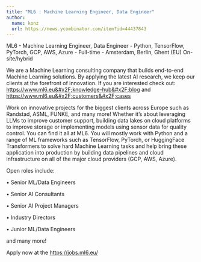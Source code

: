 ```yaml
---
title: "ML6 : Machine Learning Engineer, Data Engineer"
author:
  name: konz
  url: https://news.ycombinator.com/item?id=44437843
---
```


<JobNavigation />

ML6 - Machine Learning Engineer, Data Engineer - Python, TensorFlow, PyTorch, GCP, AWS, Azure - Full-time - Amsterdam, Berlin, Ghent (EU) On-site&#x2F;hybrid

We are a Machine Learning consulting company that builds end-to-end Machine Learning solutions. By applying the latest AI research, we keep our clients at the forefront of innovation.
If you are interested check out: <a href="https:&#x2F;&#x2F;www.ml6.eu&#x2F;knowledge-hub&#x2F;blog" rel="nofollow">https:&#x2F;&#x2F;www.ml6.eu&#x2F;knowledge-hub&#x2F;blog</a> and <a href="https:&#x2F;&#x2F;www.ml6.eu&#x2F;customers&#x2F;cases" rel="nofollow">https:&#x2F;&#x2F;www.ml6.eu&#x2F;customers&#x2F;cases</a>

Work on innovative projects for the biggest clients across Europe such as Randstad, ASML, FUNKE, and many more! Whether it’s about leveraging LLMs to improve customer support, building data lakes on cloud platforms to improve storage or implementing models using sensor data for quality control. You can find it all at ML6.
You will mostly work with Python and a range of ML frameworks such as TensorFlow, PyTorch, or HuggingFace Transformers to solve hard Machine Learning tasks and help bring these application into production by building data pipelines and cloud infrastructure on all of the major cloud providers (GCP, AWS, Azure).

Open roles include:

• Senior ML&#x2F;Data Engineers

• Senior AI Consultants

• Senior AI Project Managers

• Industry Directors

• Junior ML&#x2F;Data Engineers

and many more!

Apply now at the <a href="https:&#x2F;&#x2F;jobs.ml6.eu&#x2F;" rel="nofollow">https:&#x2F;&#x2F;jobs.ml6.eu&#x2F;</a>
<JobApplication />
